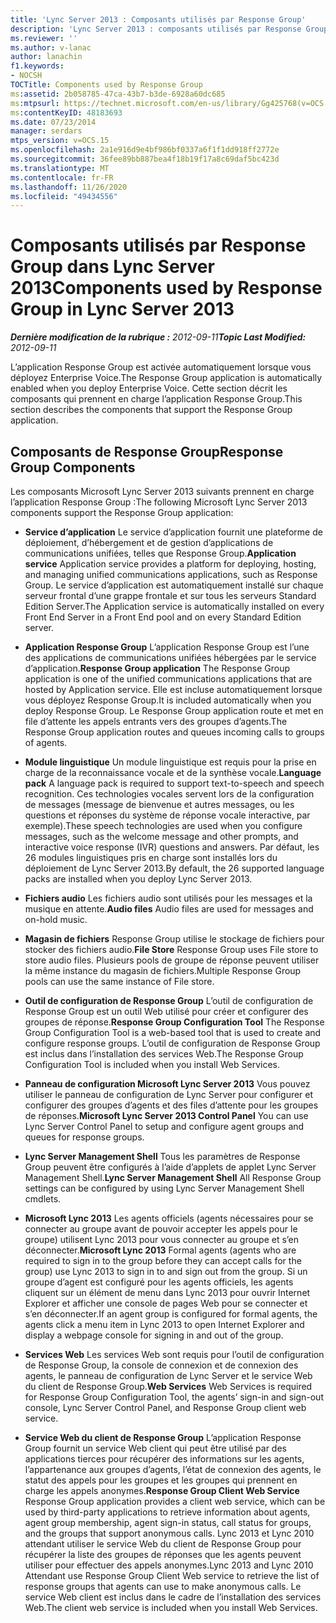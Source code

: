 ```yaml
---
title: 'Lync Server 2013 : Composants utilisés par Response Group'
description: 'Lync Server 2013 : composants utilisés par Response Group.'
ms.reviewer: ''
ms.author: v-lanac
author: lanachin
f1.keywords:
- NOCSH
TOCTitle: Components used by Response Group
ms:assetid: 2b058785-47ca-43b7-b3de-6928a60dc685
ms:mtpsurl: https://technet.microsoft.com/en-us/library/Gg425768(v=OCS.15)
ms:contentKeyID: 48183693
ms.date: 07/23/2014
manager: serdars
mtps_version: v=OCS.15
ms.openlocfilehash: 2a1e916d9e4bf986bf0337a6f1f1dd918ff2772e
ms.sourcegitcommit: 36fee89bb887bea4f18b19f17a8c69daf5bc423d
ms.translationtype: MT
ms.contentlocale: fr-FR
ms.lasthandoff: 11/26/2020
ms.locfileid: "49434556"
---
```

# <a name="components-used-by-response-group-in-lync-server-2013"></a><span data-ttu-id="c6ca5-103">Composants utilisés par Response Group dans Lync Server 2013</span><span class="sxs-lookup"><span data-stu-id="c6ca5-103">Components used by Response Group in Lync Server 2013</span></span>

<div data-xmlns="http://www.w3.org/1999/xhtml">

<div class="topic" data-xmlns="http://www.w3.org/1999/xhtml" data-msxsl="urn:schemas-microsoft-com:xslt" data-cs="https://msdn.microsoft.com/">

<div data-asp="https://msdn2.microsoft.com/asp">



</div>

<div id="mainSection">

<div id="mainBody"><span data-ttu-id="c6ca5-104">

<span> </span></span><span class="sxs-lookup"><span data-stu-id="c6ca5-104">

<span> </span></span></span>

<span data-ttu-id="c6ca5-105">_**Dernière modification de la rubrique :** 2012-09-11_</span><span class="sxs-lookup"><span data-stu-id="c6ca5-105">_**Topic Last Modified:** 2012-09-11_</span></span>

<span data-ttu-id="c6ca5-106">L’application Response Group est activée automatiquement lorsque vous déployez Enterprise Voice.</span><span class="sxs-lookup"><span data-stu-id="c6ca5-106">The Response Group application is automatically enabled when you deploy Enterprise Voice.</span></span> <span data-ttu-id="c6ca5-107">Cette section décrit les composants qui prennent en charge l’application Response Group.</span><span class="sxs-lookup"><span data-stu-id="c6ca5-107">This section describes the components that support the Response Group application.</span></span>

<div>

## <a name="response-group-components"></a><span data-ttu-id="c6ca5-108">Composants de Response Group</span><span class="sxs-lookup"><span data-stu-id="c6ca5-108">Response Group Components</span></span>

<span data-ttu-id="c6ca5-109">Les composants Microsoft Lync Server 2013 suivants prennent en charge l’application Response Group :</span><span class="sxs-lookup"><span data-stu-id="c6ca5-109">The following Microsoft Lync Server 2013 components support the Response Group application:</span></span>

  - <span data-ttu-id="c6ca5-110">**Service d’application**   Le service d’application fournit une plateforme de déploiement, d’hébergement et de gestion d’applications de communications unifiées, telles que Response Group.</span><span class="sxs-lookup"><span data-stu-id="c6ca5-110">**Application service**   Application service provides a platform for deploying, hosting, and managing unified communications applications, such as Response Group.</span></span> <span data-ttu-id="c6ca5-111">Le service d’application est automatiquement installé sur chaque serveur frontal d’une grappe frontale et sur tous les serveurs Standard Edition Server.</span><span class="sxs-lookup"><span data-stu-id="c6ca5-111">The Application service is automatically installed on every Front End Server in a Front End pool and on every Standard Edition server.</span></span>

  - <span data-ttu-id="c6ca5-112">**Application Response Group**   L’application Response Group est l’une des applications de communications unifiées hébergées par le service d’application.</span><span class="sxs-lookup"><span data-stu-id="c6ca5-112">**Response Group application**   The Response Group application is one of the unified communications applications that are hosted by Application service.</span></span> <span data-ttu-id="c6ca5-113">Elle est incluse automatiquement lorsque vous déployez Response Group.</span><span class="sxs-lookup"><span data-stu-id="c6ca5-113">It is included automatically when you deploy Response Group.</span></span> <span data-ttu-id="c6ca5-114">Le Response Group application route et met en file d’attente les appels entrants vers des groupes d’agents.</span><span class="sxs-lookup"><span data-stu-id="c6ca5-114">The Response Group application routes and queues incoming calls to groups of agents.</span></span>

  - <span data-ttu-id="c6ca5-115">**Module linguistique**   Un module linguistique est requis pour la prise en charge de la reconnaissance vocale et de la synthèse vocale.</span><span class="sxs-lookup"><span data-stu-id="c6ca5-115">**Language pack**   A language pack is required to support text-to-speech and speech recognition.</span></span> <span data-ttu-id="c6ca5-116">Ces technologies vocales servent lors de la configuration de messages (message de bienvenue et autres messages, ou les questions et réponses du système de réponse vocale interactive, par exemple).</span><span class="sxs-lookup"><span data-stu-id="c6ca5-116">These speech technologies are used when you configure messages, such as the welcome message and other prompts, and interactive voice response (IVR) questions and answers.</span></span> <span data-ttu-id="c6ca5-117">Par défaut, les 26 modules linguistiques pris en charge sont installés lors du déploiement de Lync Server 2013.</span><span class="sxs-lookup"><span data-stu-id="c6ca5-117">By default, the 26 supported language packs are installed when you deploy Lync Server 2013.</span></span>

  - <span data-ttu-id="c6ca5-118">**Fichiers audio**   Les fichiers audio sont utilisés pour les messages et la musique en attente.</span><span class="sxs-lookup"><span data-stu-id="c6ca5-118">**Audio files**   Audio files are used for messages and on-hold music.</span></span>

  - <span data-ttu-id="c6ca5-119">**Magasin de fichiers**   Response Group utilise le stockage de fichiers pour stocker des fichiers audio.</span><span class="sxs-lookup"><span data-stu-id="c6ca5-119">**File Store**   Response Group uses File store to store audio files.</span></span> <span data-ttu-id="c6ca5-120">Plusieurs pools de groupe de réponse peuvent utiliser la même instance du magasin de fichiers.</span><span class="sxs-lookup"><span data-stu-id="c6ca5-120">Multiple Response Group pools can use the same instance of File store.</span></span>

  - <span data-ttu-id="c6ca5-121">**Outil de configuration de Response Group**   L’outil de configuration de Response Group est un outil Web utilisé pour créer et configurer des groupes de réponse.</span><span class="sxs-lookup"><span data-stu-id="c6ca5-121">**Response Group Configuration Tool**   The Response Group Configuration Tool is a web-based tool that is used to create and configure response groups.</span></span> <span data-ttu-id="c6ca5-122">L’outil de configuration de Response Group est inclus dans l’installation des services Web.</span><span class="sxs-lookup"><span data-stu-id="c6ca5-122">The Response Group Configuration Tool is included when you install Web Services.</span></span>

  - <span data-ttu-id="c6ca5-123">**Panneau de configuration Microsoft Lync Server 2013**   Vous pouvez utiliser le panneau de configuration de Lync Server pour configurer et configurer des groupes d’agents et des files d’attente pour les groupes de réponses.</span><span class="sxs-lookup"><span data-stu-id="c6ca5-123">**Microsoft Lync Server 2013 Control Panel**   You can use Lync Server Control Panel to setup and configure agent groups and queues for response groups.</span></span>

  - <span data-ttu-id="c6ca5-124">**Lync Server Management Shell**   Tous les paramètres de Response Group peuvent être configurés à l’aide d’applets de applet Lync Server Management Shell.</span><span class="sxs-lookup"><span data-stu-id="c6ca5-124">**Lync Server Management Shell**   All Response Group settings can be configured by using Lync Server Management Shell cmdlets.</span></span>

  - <span data-ttu-id="c6ca5-125">**Microsoft Lync 2013**   Les agents officiels (agents nécessaires pour se connecter au groupe avant de pouvoir accepter les appels pour le groupe) utilisent Lync 2013 pour vous connecter au groupe et s’en déconnecter.</span><span class="sxs-lookup"><span data-stu-id="c6ca5-125">**Microsoft Lync 2013**   Formal agents (agents who are required to sign in to the group before they can accept calls for the group) use Lync 2013 to sign in to and sign out from the group.</span></span> <span data-ttu-id="c6ca5-126">Si un groupe d’agent est configuré pour les agents officiels, les agents cliquent sur un élément de menu dans Lync 2013 pour ouvrir Internet Explorer et afficher une console de pages Web pour se connecter et s’en déconnecter.</span><span class="sxs-lookup"><span data-stu-id="c6ca5-126">If an agent group is configured for formal agents, the agents click a menu item in Lync 2013 to open Internet Explorer and display a webpage console for signing in and out of the group.</span></span>

  - <span data-ttu-id="c6ca5-127">**Services Web**   Les services Web sont requis pour l’outil de configuration de Response Group, la console de connexion et de connexion des agents, le panneau de configuration de Lync Server et le service Web du client de Response Group.</span><span class="sxs-lookup"><span data-stu-id="c6ca5-127">**Web Services**   Web Services is required for Response Group Configuration Tool, the agents’ sign-in and sign-out console, Lync Server Control Panel, and Response Group client web service.</span></span>

  - <span data-ttu-id="c6ca5-128">**Service Web du client de Response Group**   L’application Response Group fournit un service Web client qui peut être utilisé par des applications tierces pour récupérer des informations sur les agents, l’appartenance aux groupes d’agents, l’état de connexion des agents, le statut des appels pour les groupes et les groupes qui prennent en charge les appels anonymes.</span><span class="sxs-lookup"><span data-stu-id="c6ca5-128">**Response Group Client Web Service**   Response Group application provides a client web service, which can be used by third-party applications to retrieve information about agents, agent group membership, agent sign-in status, call status for groups, and the groups that support anonymous calls.</span></span> <span data-ttu-id="c6ca5-129">Lync 2013 et Lync 2010 attendant utiliser le service Web du client de Response Group pour récupérer la liste des groupes de réponses que les agents peuvent utiliser pour effectuer des appels anonymes.</span><span class="sxs-lookup"><span data-stu-id="c6ca5-129">Lync 2013 and Lync 2010 Attendant use Response Group Client Web service to retrieve the list of response groups that agents can use to make anonymous calls.</span></span> <span data-ttu-id="c6ca5-130">Le service Web client est inclus dans le cadre de l’installation des services Web.</span><span class="sxs-lookup"><span data-stu-id="c6ca5-130">The client web service is included when you install Web Services.</span></span>

<span data-ttu-id="c6ca5-131"></div>

</div>

<span> </span>

</div>

</div>

</span><span class="sxs-lookup"><span data-stu-id="c6ca5-131"></div>

</div>

<span> </span>

</div>

</div>

</span></span></div>

